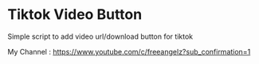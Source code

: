 # Tiktok Video Button
Simple script to add video url/download button for tiktok


My Channel : https://www.youtube.com/c/freeangelz?sub_confirmation=1